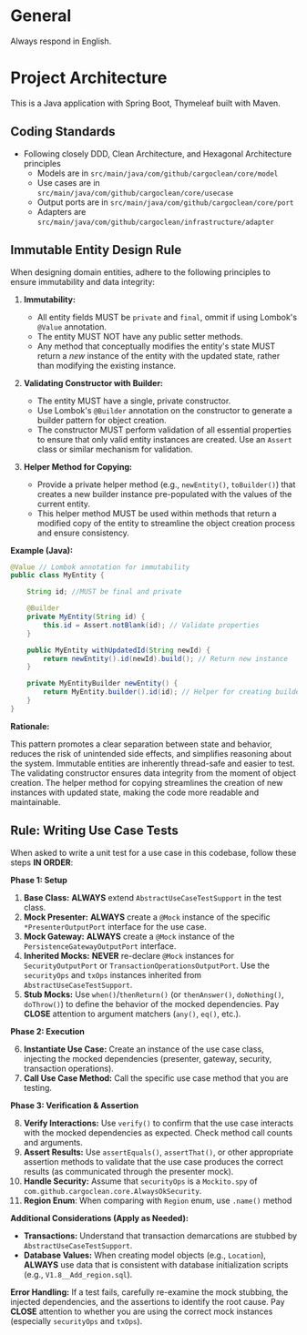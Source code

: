 # General

Always respond in English.

# Project Architecture

This is a Java application with Spring Boot, Thymeleaf built with Maven.

## Coding Standards
- Following closely DDD, Clean Architecture, and Hexagonal Architecture principles
    - Models are in `src/main/java/com/github/cargoclean/core/model`
    - Use cases are in `src/main/java/com/github/cargoclean/core/usecase`
    - Output ports are in `src/main/java/com/github/cargoclean/core/port`
    - Adapters are `src/main/java/com/github/cargoclean/infrastructure/adapter`

## Immutable Entity Design Rule

When designing domain entities, adhere to the following principles to ensure immutability and data integrity:

1.  **Immutability:**
    *   All entity fields MUST be `private` and `final`, ommit if using Lombok's `@Value` annotation.
    *   The entity MUST NOT have any public setter methods.
    *   Any method that conceptually modifies the entity's state MUST return a *new* instance of the entity with the updated state, rather than modifying the existing instance.

2.  **Validating Constructor with Builder:**
    *   The entity MUST have a single, private constructor.
    *   Use Lombok's `@Builder` annotation on the constructor to generate a builder pattern for object creation.
    *   The constructor MUST perform validation of all essential properties to ensure that only valid entity instances are created. Use an `Assert` class or similar mechanism for validation.

3.  **Helper Method for Copying:**
    *   Provide a private helper method (e.g., `newEntity()`, `toBuilder()`) that creates a new builder instance pre-populated with the values of the current entity.
    *   This helper method MUST be used within methods that return a modified copy of the entity to streamline the object creation process and ensure consistency.

**Example (Java):**

```java
@Value // Lombok annotation for immutability
public class MyEntity {

    String id; //MUST be final and private

    @Builder
    private MyEntity(String id) {
        this.id = Assert.notBlank(id); // Validate properties
    }

    public MyEntity withUpdatedId(String newId) {
        return newEntity().id(newId).build(); // Return new instance
    }

    private MyEntityBuilder newEntity() {
        return MyEntity.builder().id(id); // Helper for creating builder
    }
}
```

**Rationale:**

This pattern promotes a clear separation between state and behavior, reduces the risk of unintended side effects, and simplifies reasoning about the system. Immutable entities are inherently thread-safe and easier to test.  The validating constructor ensures data integrity from the moment of object creation. The helper method for copying streamlines the creation of new instances with updated state, making the code more readable and maintainable.

## Rule: Writing Use Case Tests

When asked to write a unit test for a use case in this codebase, follow these steps **IN ORDER**:

**Phase 1: Setup**

1.  **Base Class:** **ALWAYS** extend `AbstractUseCaseTestSupport` in the test class.
2.  **Mock Presenter:** **ALWAYS** create a `@Mock` instance of the specific `*PresenterOutputPort` interface for the use case.
3.  **Mock Gateway:** **ALWAYS** create a `@Mock` instance of the `PersistenceGatewayOutputPort` interface.
4.  **Inherited Mocks:** **NEVER** re-declare `@Mock` instances for `SecurityOutputPort` or `TransactionOperationsOutputPort`. Use the `securityOps` and `txOps` instances inherited from `AbstractUseCaseTestSupport`.
5.  **Stub Mocks:** Use `when()`/`thenReturn()` (or `thenAnswer()`, `doNothing()`, `doThrow()`) to define the behavior of the mocked dependencies. Pay **CLOSE** attention to argument matchers (`any()`, `eq()`, etc.).

**Phase 2: Execution**

6.  **Instantiate Use Case:** Create an instance of the use case class, injecting the mocked dependencies (presenter, gateway, security, transaction operations).
7.  **Call Use Case Method:** Call the specific use case method that you are testing.

**Phase 3: Verification & Assertion**

8.  **Verify Interactions:** Use `verify()` to confirm that the use case interacts with the mocked dependencies as expected. Check method call counts and arguments.
9.  **Assert Results:** Use `assertEquals()`, `assertThat()`, or other appropriate assertion methods to validate that the use case produces the correct results (as communicated through the presenter mock).
10. **Handle Security:** Assume that `securityOps` is a `Mockito.spy` of `com.github.cargoclean.core.AlwaysOkSecurity`.
11. **Region Enum**: When comparing with `Region` enum, use `.name()` method

**Additional Considerations (Apply as Needed):**

*   **Transactions:** Understand that transaction demarcations are stubbed by `AbstractUseCaseTestSupport`.
*   **Database Values:** When creating model objects (e.g., `Location`), **ALWAYS** use data that is consistent with database initialization scripts (e.g., `V1.8__Add_region.sql`).

**Error Handling:** If a test fails, carefully re-examine the mock stubbing, the injected dependencies, and the assertions to identify the root cause. Pay **CLOSE** attention to whether you are using the correct mock instances (especially `securityOps` and `txOps`).